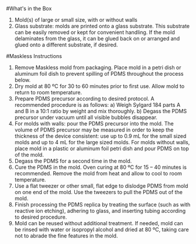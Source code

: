 #What's in the Box

1.	Mold(s) of large or small size, with or without walls
2.	Glass substrate: molds are printed onto a glass substrate. This substrate can be easily removed or kept for convenient handling. If the mold delaminates from the glass, it can be glued back on or arranged and glued onto a different substrate, if desired.



#Maskless Instructions

 1.	Remove Maskless mold from packaging. Place mold in a petri dish or aluminum foil dish to prevent spilling of PDMS throughout the process below.  
 2.	Dry mold at 80 ºC for 30 to 60 minutes prior to first use. Allow mold to return to room temperature.
 3.	Prepare PDMS precursor according to desired protocol. A recommended procedure is as follows:
 a)	Weigh Sylgard 184 parts A and B in a 10:1 ratio by weight and mix thoroughly.
 b)	Degass the PDMS precursor under vacuum until all visible bubbles disappear.
 4.	For molds with walls: pour the PDMS precursor into the mold. The volume of PDMS precursor may be measured in order to keep the thickness of the device consistent: use up to 0.9 mL for the small sized molds and up to 4 mL for the large sized molds. For molds without walls, place mold in a plastic or aluminum foil petri dish and pour PDMS on top of the mold.
 5.	Degass the PDMS for a second time in the mold.
 6.	Cure the PDMS in the mold. Oven curing at 80 ºC for 15 – 40 minutes is recommended. Remove the mold from heat and allow to cool to room temperature.
 7.	Use a flat tweezer or other small, flat edge to dislodge PDMS from mold on one end of the mold. Use the tweezers to pull the PDMS out of the mold.
 8.	Finish processing the PDMS replica by treating the surface (such as with reactive ion etching), adhering to glass, and inserting tubing according to desired procedure.
 9.	Mold can be reused without additional treatment. If needed, mold can be rinsed with water or isopropyl alcohol and dried at 80 ºC, taking care not to abrade the fine features in the mold.
